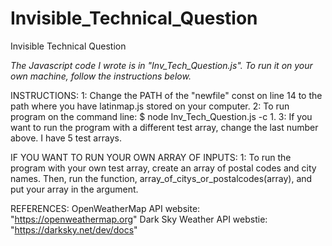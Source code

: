 # Invisible_Technical_Question
Invisible Technical Question

*The Javascript code I wrote is in "Inv_Tech_Question.js". To run it on your own machine, follow the instructions below.*


INSTRUCTIONS:
1: Change the PATH of the "newfile" const on line 14 to the path where you have latinmap.js stored on your computer.
2: To run program on the command line: $ node Inv_Tech_Question.js -c 1.
3: If you want to run the program with a different test array, change the last number above. I have 5 test arrays.


IF YOU WANT TO RUN YOUR OWN ARRAY OF INPUTS:
1: To run the program with your own test array, create an array of postal codes and city names. Then, run the function, array_of_citys_or_postalcodes(array), and put your array in the argument.



REFERENCES:
OpenWeatherMap API website: "https://openweathermap.org"
Dark Sky Weather API webstie: "https://darksky.net/dev/docs"

